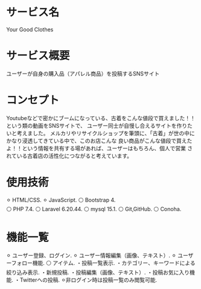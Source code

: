 # サービス名
 
Your Good Clothes
 
# サービス概要

ユーザーが自身の購入品（アパレル商品）を投稿するSNSサイト
 
# コンセプト

Youtubeなどで密かにブームになっている、古着をこんな値段で買えました！！という類の動画をSNSサイトで、
ユーザー同士が自慢し合えるサイトを作りたいと考えました。
メルカリやリサイクルショップを筆頭に、「古着」が世の中にかなり浸透してきている中で、このお店こんな
良い商品がこんな値段で買えたよ！！という情報を共有する場があれば、ユーザーはもちろん、個人で営業
されている古着店の活性化につながると考えています。
 
# 使用技術
⚪︎ HTML/CSS. 
⚪︎ JavaScript. 
⚪ Bootstrap 4.    
⚪ PHP 7.4. 
⚪ Laravel 6.20.44. 
⚪ mysql 15.1. 
⚪ Git,GitHub. 
⚪ Conoha. 

# 機能一覧
⚪︎ ユーザー登録、ログイン.
⚪︎ ユーザー情報編集（画像、テキスト）. 
⚪︎ ユーザーフォロー機能. 
⚪ アイテム. 
   ・投稿一覧表示. 
   ・カテゴリー、キーワードによる絞り込み表示. 
   ・新規投稿. 
   ・投稿編集（画像、テキスト）. 
   ・投稿お気に入り機能. 
   ・Twitterへの投稿. 
⚪︎非ログイン時は投稿一覧のみ閲覧可能. 


